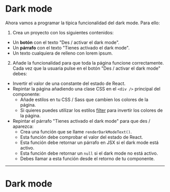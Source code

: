 # Dark mode

Ahora vamos a programar la típica funcionalidad del dark mode. Para ello:

1. Crea un proyecto con los siguientes contenidos:

- Un **botón** con el texto "Des / activar el dark mode".
- Un **párrafo** con el texto "Tienes activado el dark mode".
- Un texto cualquiera de relleno con lorem ipsum.

2. Añade la funcionalidad para que toda la página funcione correctamente. Cada vez que la usuaria pulse en el botón "Des / activar el dark mode" debes:
- Invertir el valor de una constante del estado de React.
- Repintar la página añadiendo una clase CSS en el ``<div />`` principal del componente:
   - Añade estilos en tu CSS / Sass que cambien los colores de la página.
   - Si quieres puedes utilizar los estilos [filter](<https://developer.mozilla.org/en-US/docs/Web/CSS/filter-function/invert()>) para invertir los colores de la página.
- Repintar el párrafo "Tienes activado el dark mode" para que des / aparezca: 
    - Crea una función que se llame ``renderDarkModeText()``.
    - Esta función debe comprobar el valor del estado de React.
    - Esta función debe retornar un párrafo en JSX si el dark mode está activo.
    - Esta función debe retornar un ``null`` si el dark mode no está activo.
    - Debes llamar a esta función desde el retorno de tu componente.

---

# Dark mode

